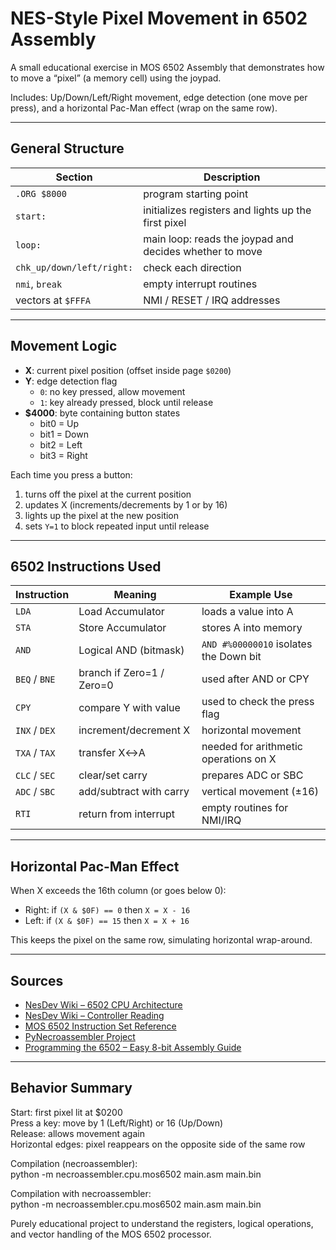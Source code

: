 # NES-Style Pixel Movement in 6502 Assembly

A small educational exercise in MOS 6502 Assembly that demonstrates how to move a “pixel” (a memory cell) using the joypad.

Includes: Up/Down/Left/Right movement, edge detection (one move per press), and a horizontal Pac-Man effect (wrap on the same row).

---

## General Structure

| Section | Description |
|----------|-------------|
| `.ORG $8000` | program starting point |
| `start:` | initializes registers and lights up the first pixel |
| `loop:` | main loop: reads the joypad and decides whether to move |
| `chk_up/down/left/right:` | check each direction |
| `nmi`, `break` | empty interrupt routines |
| vectors at `$FFFA` | NMI / RESET / IRQ addresses |

---

## Movement Logic

- **X**: current pixel position (offset inside page `$0200`)  
- **Y**: edge detection flag  
  - `0`: no key pressed, allow movement  
  - `1`: key already pressed, block until release  
- **$4000**: byte containing button states  
  - bit0 = Up  
  - bit1 = Down  
  - bit2 = Left  
  - bit3 = Right  

Each time you press a button:
1. turns off the pixel at the current position  
2. updates X (increments/decrements by 1 or by 16)  
3. lights up the pixel at the new position  
4. sets `Y=1` to block repeated input until release  

---

## 6502 Instructions Used

| Instruction | Meaning | Example Use |
|--------------|----------|-------------|
| `LDA` | Load Accumulator | loads a value into A |
| `STA` | Store Accumulator | stores A into memory |
| `AND` | Logical AND (bitmask) | `AND #%00000010` isolates the Down bit |
| `BEQ` / `BNE` | branch if Zero=1 / Zero=0 | used after AND or CPY |
| `CPY` | compare Y with value | used to check the press flag |
| `INX` / `DEX` | increment/decrement X | horizontal movement |
| `TXA` / `TAX` | transfer X↔A | needed for arithmetic operations on X |
| `CLC` / `SEC` | clear/set carry | prepares ADC or SBC |
| `ADC` / `SBC` | add/subtract with carry | vertical movement (±16) |
| `RTI` | return from interrupt | empty routines for NMI/IRQ |

---

## Horizontal Pac-Man Effect

When X exceeds the 16th column (or goes below 0):

- Right: if `(X & $0F) == 0` then `X = X - 16`
- Left: if `(X & $0F) == 15` then `X = X + 16`

This keeps the pixel on the same row, simulating horizontal wrap-around.

---
## Sources

- [NesDev Wiki – 6502 CPU Architecture](https://www.nesdev.org/wiki/CPU)
- [NesDev Wiki – Controller Reading](https://www.nesdev.org/wiki/Controller_reading)
- [MOS 6502 Instruction Set Reference](https://www.masswerk.at/6502/6502_instruction_set.html)
- [PyNecroassembler Project](https://pypi.org/project/necroassembler/)
- [Programming the 6502 – Easy 8-bit Assembly Guide](https://skilldrick.github.io/easy6502/)

--------------------------------------------------------------
   Behavior Summary
   ----------------

   Start:              first pixel lit at $0200  
   Press a key:         move by 1 (Left/Right) or 16 (Up/Down)  
   Release:             allows movement again  
   Horizontal edges:    pixel reappears on the opposite side of the same row  

   Compilation (necroassembler):  
   python -m necroassembler.cpu.mos6502 main.asm main.bin

Compilation with necroassembler:  
python -m necroassembler.cpu.mos6502 main.asm main.bin

Purely educational project to understand the registers, logical operations, and vector handling of the MOS 6502 processor.

